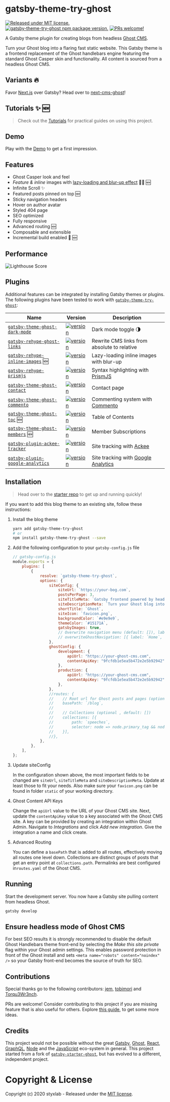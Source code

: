 # gatsby-theme-try-ghost

[![Released under MIT license.](https://badgen.net/github/license/micromatch/micromatch)](https://github.com/styxlab/gatsby-theme-try-ghost/blob/master/LICENSE)
[![gatsby-theme-try-ghost npm package version.](https://badgen.net/npm/v/gatsby-theme-try-ghost)](https://www.npmjs.org/package/gatsby-theme-try-ghost)
[![PRs welcome!](https://img.shields.io/badge/PRs-welcome-brightgreen.svg)]()

A Gatsby theme plugin for creating blogs from headless [Ghost CMS](https://ghost.org/changelog/jamstack/).

Turn your Ghost blog into a flaring fast static website. This Gatsby theme is a frontend replacement of the Ghost handlebars engine featuring the standard Ghost Casper skin and functionality. All content is sourced from a headless Ghost CMS.

## Variants 🔥

Favor [Next.js](https://nextjs.org/) over Gatsby? Head over to [next-cms-ghost](https://github.com/styxlab/next-cms-ghost)!

## Tutorials ✨ 🆕

> Check out the [Tutorials](https://www.jamify.org) for practical guides on using this project.

## Demo

Play with the [Demo](https://demo.jamify.org/) to get a first impression.

## Features

-   Ghost Casper look and feel
-   _Feature & inline_ images with [lazy-loading and blur-up effect](https://using-gatsby-image.gatsbyjs.org/) 🚀🚀 🆕
-   Infinite Scroll ✨
-   Featured posts pinned on top 🆕
-   Sticky navigation headers
-   Hover on author avatar
-   Styled 404 page
-   SEO optimized
-   Fully responsive
-   Advanced routing 🆕
-   Composable and extensible
-   Incremental build enabled 🚀 🆕

## Performance

![Lighthouse Score](https://static.gotsby.org/v1/assets/images/jamify-lighthouse.png)

## Plugins

Additional features can be integrated by installing Gatsby themes or plugins. The following plugins have been tested to work with [`gatsby-theme-try-ghost`](https://github.com/styxlab/gatsby-theme-try-ghost/tree/master/packages/gatsby-theme-try-ghost):

| Name                                                                                                                                   | Version                                                                                                                             | Description                                                                    |
| -------------------------------------------------------------------------------------------------------------------------------------- | ----------------------------------------------------------------------------------------------------------------------------------- | ------------------------------------------------------------------------------ |
| [`gatsby-theme-ghost-dark-mode`](https://github.com/styxlab/gatsby-theme-try-ghost/tree/master/packages/gatsby-theme-ghost-dark-mode)  | [![version](https://badgen.net/npm/v/gatsby-theme-ghost-dark-mode)](https://www.npmjs.com/package/gatsby-theme-ghost-dark-mode)     | Dark mode toggle 🌗                                                            |
| [`gatsby-rehype-ghost-links`](https://github.com/styxlab/gatsby-theme-try-ghost/tree/master/packages/gatsby-rehype-ghost-links)        | [![version](https://badgen.net/npm/v/gatsby-rehype-ghost-links)](https://www.npmjs.com/package/gatsby-rehype-ghost-links)           | Rewrite CMS links from absolute to relative                                    |
| [`gatsby-rehype-inline-images`](https://github.com/styxlab/gatsby-theme-try-ghost/tree/master/packages/gatsby-rehype-inline-images) 🆕 | [![version](https://badgen.net/npm/v/gatsby-rehype-inline-images)](https://www.npmjs.com/package/gatsby-rehype-inline-images)       | Lazy-loading inline images with blur-up                                        |
| [`gatsby-rehype-prismjs`](https://github.com/styxlab/gatsby-theme-try-ghost/tree/master/packages/gatsby-rehype-prismjs)                | [![version](https://badgen.net/npm/v/gatsby-rehype-prismjs)](https://www.npmjs.com/package/gatsby-rehype-prismjs)                   | Syntax highlighting with [PrismJS](http://prismjs.com/)                        |
| [`gatsby-theme-ghost-contact`](https://github.com/styxlab/gatsby-theme-try-ghost/tree/master/packages/gatsby-theme-ghost-contact)      | [![version](https://badgen.net/npm/v/gatsby-theme-ghost-contact)](https://www.npmjs.com/package/gatsby-theme-ghost-contact)         | Contact page                                                                   |
| [`gatsby-theme-ghost-commento`](https://github.com/styxlab/gatsby-theme-try-ghost/tree/master/packages/gatsby-theme-ghost-commento)    | [![version](https://badgen.net/npm/v/gatsby-theme-ghost-commento)](https://www.npmjs.com/package/gatsby-theme-ghost-commento)       | Commenting system with [Commento](https://commento.io/)                        |
| [`gatsby-theme-ghost-toc`](https://github.com/styxlab/gatsby-theme-try-ghost/tree/master/packages/gatsby-theme-ghost-toc) 🆕           | [![version](https://badgen.net/npm/v/gatsby-theme-ghost-toc)](https://www.npmjs.com/package/gatsby-theme-ghost-toc)                 | Table of Contents                                                              |
| [`gatsby-theme-ghost-members`](https://github.com/styxlab/gatsby-theme-try-ghost/tree/master/packages/gatsby-theme-ghost-members) 🆕   | [![version](https://badgen.net/npm/v/gatsby-theme-ghost-members)](https://www.npmjs.com/package/gatsby-theme-ghost-members)         | Member Subscriptions                                                           |
| [`gatsby-plugin-ackee-tracker`](https://github.com/burnsy/gatsby-plugin-ackee-tracker)                                                 | [![version](https://badgen.net/npm/v/gatsby-plugin-ackee-tracker)](https://www.npmjs.com/package/gatsby-plugin-ackee-tracker)       | Site tracking with [Ackee](https://github.com/electerious/Ackee)               |
| [`gatsby-plugin-google-analytics`](https://github.com/gatsbyjs/gatsby/tree/master/packages/gatsby-plugin-google-analytics)             | [![version](https://badgen.net/npm/v/gatsby-plugin-google-analytics)](https://www.npmjs.com/package/gatsby-plugin-google-analytics) | Site tracking with [Google Analytics](https://developers.google.com/analytics) |

## Installation

> Head over to the [starter repo](https://github.com/styxlab/gatsby-starter-try-ghost) to get up and running quickly!

If you want to add this blog theme to an existing site, follow these instructions:

1. Install the blog theme

    ```bash
    yarn add gatsby-theme-try-ghost
    # or
    npm install gatsby-theme-try-ghost --save
    ```

2. Add the following configuration to your `gatsby-config.js` file

    ```js
    // gatsby-config.js
    module.exports = {
        plugins: [
            {
                resolve: `gatsby-theme-try-ghost`,
                options: {
                    siteConfig: {
                        siteUrl: `https://your-bog.com`,
                        postsPerPage: 3,
                        siteTitleMeta: `Gatsby frontend powered by headless Ghost CMS`,
                        siteDescriptionMeta: `Turn your Ghost blog into a flaring fast static site with Gatsby`,
                        shortTitle: `Ghost`,
                        siteIcon: `favicon.png`,
                        backgroundColor: `#e9e9e9`,
                        themeColor: `#15171A`,
                        gatsbyImages: true,
                        // Overwrite navigation menu (default: []), label is case sensitive
                        // overwriteGhostNavigation: [{ label: `Home`, url: `/` }],
                    },
                    ghostConfig: {
                        development: {
                            apiUrl: "https://your-ghost-cms.com",
                            contentApiKey: "9fcfdb1e5ea5b472e2e5b92942",
                        },
                        production: {
                            apiUrl: "https://your-ghost-cms.com",
                            contentApiKey: "9fcfdb1e5ea5b472e2e5b92942",
                        },
                    },
                    //routes: {
                    //    // Root url for Ghost posts and pages (optional, defaults to `/`)
                    //    basePath: `/blog`,
                    //
                    //    // Collections (optional , default: [])
                    //    collections: [{
                    //        path: `speeches`,
                    //        selector: node => node.primary_tag && node.primary_tag.slug === `speeches`,
                    //    }],
                    //},
                },
            },
        ],
    };
    ```

3. Update siteConfig

    In the configuration shown above, the most important fields to be changed are `siteUrl`, `siteTitleMeta` and `siteDescriptionMeta`. Update at least those to fit your needs. Also make sure your `favicon.png` can be found in folder `static` of your working directory.

4. Ghost Content API Keys

    Change the `apiUrl` value to the URL of your Ghost CMS site. Next, update the `contentApiKey` value to a key associated with the Ghost CMS site. A key can be provided by creating an integration within Ghost Admin. Navigate to _Integrations_ and click _Add new integration_. Give the integration a name and click create.

5. Advanced Routing

    You can define a `basePath` that is added to all routes, effectively moving all routes one level down. Collections are distinct groups of posts that get an entry point at `collections.path`. Permalinks are best configured in`routes.yaml` of the Ghost CMS.

## Running

Start the development server. You now have a Gatsby site pulling content from headless Ghost.

```bash
gatsby develop
```

## Ensure headless mode of Ghost CMS

For best SEO results it is strongly recommended to disable the default Ghost Handlebars theme front-end by selecting the _Make this site private_ flag within your Ghost admin settings. This enables password protection in front of the Ghost install and sets `<meta name="robots" content="noindex" />` so your Gatsby front-end becomes the source of truth for SEO.

## Contributions

Special thanks go to the following contributors: [jem](https://github.com/jempurich), [tobimori](https://github.com/tobimori) and [Torqu3Wr3nch](https://github.com/Torqu3Wr3nch).

PRs are welcome! Consider contributing to this project if you are missing feature that is also useful for others. Explore [this guide](https://github.com/styxlab/gatsby-theme-try-ghost/tree/master/CONTRIBUTING.md), to get some more ideas.

## Credits

This project would not be possible without the great [Gatsby](https://www.gatsbyjs.org/), [Ghost](https://ghost.org/), [React](https://reactjs.org/), [GraphQL](https://graphql.org/), [Node](https://nodejs.org) and the [JavaScript](https://developer.mozilla.org/de/docs/Web/JavaScript) eco-system in general. This project started from a fork of [`gatsby-starter-ghost`](https://github.com/TryGhost/gatsby-starter-ghost), but has evolved to a different, independent project.

# Copyright & License

Copyright (c) 2020 styxlab - Released under the [MIT license](LICENSE).
